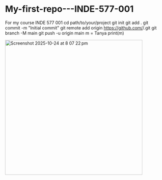 # My-first-repo---INDE-577-001
For my course INDE 577 001
cd path/to/your/project
git init
git add .
git commit -m "Initial commit"
git remote add origin https://github.com/<username>/<repo>.git
git branch -M main
git push -u origin main
m = Tanya
print(m)

<img width="447" height="440" alt="Screenshot 2025-10-24 at 8 07 22 pm" src="https://github.com/user-attachments/assets/ffe60120-7f26-49c0-8651-24cfc801178c" />
